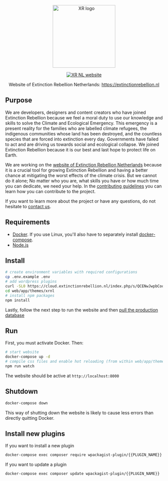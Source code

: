 <p align="center"><a href="https://extinctionrebellion.nl/" target="_blank"><img width="200" src="https://user-images.githubusercontent.com/15846595/83038003-c6157b80-a03c-11ea-9605-325b4990e7bd.png" alt="XR logo"></a></p>
<p align="center"><a href="https://extinctionrebellion.nl/" target="_blank"><img src="https://img.shields.io/badge/rebel-for%20life-success" alt="XR NL website"></a></p>
<p align="center">Website of Extinction Rebellion Netherlands: <a href="https://extinctionrebellion.nl/" target="_blank">https://extinctionrebellion.nl</a></p> 

## Purpose

We are developers, designers and content creators who have joined Extinction Rebellion because we feel a moral duty to use our knowledge and skills to solve the Climate and Ecological Emergency. This emergency is a present reality for the families who are labelled climate refugees, the indigenous communities whose land has been destroyed, and the countless species that are forced into extinction every day. Governments have failed to act and are driving us towards social and ecological collapse. We joined Extinction Rebellion because it is our best and last hope to protect life on Earth.

We are working on the [website of Extinction Rebellion Netherlands](https://extinctionrebellion.nl) because it is a crucial tool for growing Extinction Rebellion and having a better chance at mitigating the worst effects of the climate crisis. But we cannot do it alone; No matter who you are, what skills you have or how much time you can dedicate, we need your help. In the [contributing guidelines](/CONTRIBUTING.md) you can learn how you can contribute to the project.

If you want to learn more about the project or have any questions, do not hesitate to [contact us](/SUPPORT.md). 

## Requirements

- [Docker](https://www.docker.com/products/docker-desktop). If you use Linux, you'll also have to separately install [docker-compose](https://linuxhandbook.com/docker-compose-ubuntu/).
- [Node.js](https://nodejs.org/en/)

## Install

```sh
# create environment variables with required configurations
cp .env.example .env
# add wordpress plugins
curl -SL0 https://cloud.extinctionrebellion.nl/index.php/s/QCENwJwpbCoqoNB/download -o plugins.tar.gz && tar -xvf plugins.tar.gz -C web/app/plugins/ && rm plugins.tar.gz
cd web/app/themes/xrnl
# install npm packages
npm install
```

Lastly, follow the next step to run the website and then [pull the production database](/docs/sync-production-data.md)

## Run

First, you must activate Docker. Then:

```sh
# start website
docker-compose up -d
# compile css files and enable hot reloading (from within web/app/themes/xrnl)
npm run watch 
```

The website should be active at `http://localhost:8000`

## Shutdown

```sh
docker-compose down
```

This way of shutting down the website is likely to cause less errors than directly quitting Docker. 

## Install new plugins

If you want to install a new plugin
```sh
docker-compose exec composer require wpackagist-plugin/{{PLUGIN_NAME}}
```

If you want to update a plugin
```sh
docker-compose exec composer update wpackagist-plugin/{{PLUGIN_NAME}}
```


